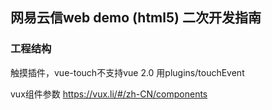 ## 网易云信web demo (html5) 二次开发指南

### 工程结构
触摸插件，vue-touch不支持vue 2.0 用plugins/touchEvent

vux组件参数
https://vux.li/#/zh-CN/components